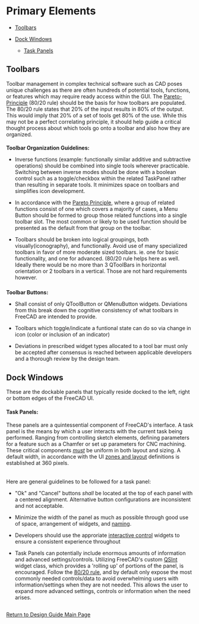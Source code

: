# Primary Elements

- [Toolbars](#toolbars)

- [Dock Windows](#dock-windows)
  
  - [Task Panels](#task-panels)

### 

## Toolbars

Toolbar management in complex technical software such as CAD poses unique challenges as there are often hundreds of potential tools, functions, or features which may require ready access within the GUI. The [Pareto-Principle]((laws-of-ux.md#pareto-principle)) (80/20 rule) should be the basis for how toolbars are populated. The 80/20 rule states that 20% of the input results in 80% of the output. This would imply that 20% of a set of tools get 80% of the use. While this may not be a perfect correlating principle, it should help guide a critical thought process about which tools go onto a toolbar and also how they are organized.

#### 

**Toolbar Organization Guidelines:**

- Inverse functions (example: functionally similar additive and subtractive operations) should be combined into single tools wherever practicable. Switching between inverse modes should be done with a boolean control such as a toggle/checkbox within the related TaskPanel rather than resulting in separate tools. It minimizes space on toolbars and simplifies icon development.

- In accordance with the [Pareto Principle](laws-of-ux.md#pareto-principle.md), where a group of related functions consist of one which covers a majority of cases, a Menu Button should be formed to group those related functions into a single toolbar slot. The most common or likely to be used function should be presented as the default from that group on the toolbar.

- Toolbars should be broken into logical groupings, both visually(iconography), and functionally. Avoid use of many specialized toolbars in favor of more moderate sized toolbars. ie. one for basic functionality, and one for advanced. (80/20 rule helps here as well. Ideally there would be no more than 3 QToolBars in horizontal orientation or 2 toolbars in a vertical. Those are not hard requirements however.

### 

**Toolbar Buttons:**

- Shall consist of only QToolButton or QMenuButton widgets. Deviations from this break down the cognitive consistency of what toolbars in FreeCAD are intended to provide.

- Toolbars which toggle/indicate a funtional state can do so via change in icon (color or inclusion of an indicator)

- Deviations in prescribed widget types allocated to a tool bar must only be accepted after consensus is reached between applicable developers and a thorough review by the design team.

### 

## Dock Windows

These are the dockable panels that typically reside docked to the left, right or bottom edges of the FreeCAD UI.

#### 

#### Task Panels:

These panels are a quintessential component of FreeCAD's interface. A task panel is the means by which a user interacts with the current task being performed. Ranging from controlling sketch elements, defining parameters for a feature such as a Chamfer or set up parameters for CNC machining. These critical components <u>*must*</u> be uniform in both layout and sizing. A default width, in accordance with the UI [zones and layout](zones.md) definitions is established at 360 pixels.

###### 

Here are general guidelines to be followed for a task panel:

- "Ok" and "Cancel" buttons *shall* be located at the top of each panel with a centered alignment.  Alternative button configurations are inconsistent and not acceptable.

- Minimize the width of the panel as much as possible through good use of space, arrangement of widgets, and [naming](naming.md).

- Developers should use the approriate [interactive control](interactive.md) widgets to ensure a consistent experience throughout 

- Task Panels can potentially include enormous amounts of information and advanced settings/controls. Utilizing FreeCAD's custom [QSInt](https://freecad.github.io/SourceDoc/d9/d11/namespaceQSint.html) widget class, which provides a 'rolling up' of portions of the panel, is encouraged. Follow the [80/20 rule](laws-of-ux.md#pareto-principle), and by default only expose the most commonly needed controls/data to avoid overwhelming users with information/settings when they are not needed. This allows the user to expand more advanced settings, controls or information when the need arises.

##

[Return to Design Guide Main Page](design-guide.md)

